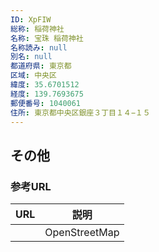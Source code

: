 ```yaml
---
ID: XpFIW
総称: 稲荷神社
名称: 宝珠 稲荷神社
名称読み: null
別名: null
都道府県: 東京都
区域: 中央区
緯度: 35.6701512
経度: 139.7693675
郵便番号: 1040061
住所: 東京都中央区銀座３丁目１４−１５
---
```


## その他

### 参考URL

| URL | 説明          |
| --- | ------------- |
|     | OpenStreetMap |
